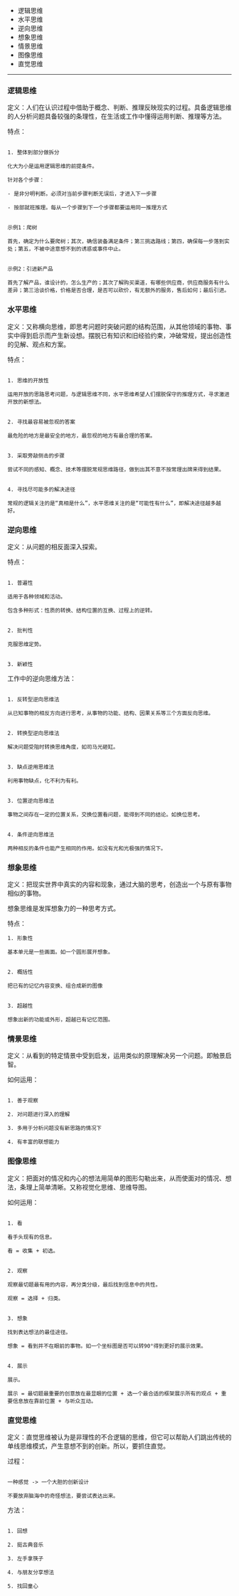 - 逻辑思维
- 水平思维
- 逆向思维
- 想象思维
- 情景思维
- 图像思维
- 直觉思维

---

### 逻辑思维

定义：人们在认识过程中借助于概念、判断、推理反映现实的过程。具备逻辑思维的人分析问题具备较强的条理性，在生活或工作中懂得运用判断、推理等方法。

特点：

```

1. 整体到部分做拆分

化大为小是运用逻辑思维的前提条件。

针对各个步骤：

- 是非分明判断。必须对当前步骤判断无误后，才进入下一步骤

- 按部就班推理。每从一个步骤到下一个步骤都要运用同一推理方式


示例1：爬树

首先，确定为什么要爬树；其次，确信装备满足条件；第三挑选路线；第四，确保每一步落到实处；第五，不被中途意想不到的诱惑或事件中止。


示例2：引进新产品

首先了解产品，谁设计的，怎么生产的；其次了解购买渠道，有哪些供应商，供应商服务有什么差异；第三洽谈价格，价格是否合理，是否可以砍价，有无额外的服务，售后如何；最后引进。

```

### 水平思维

定义：又称横向思维，即思考问题时突破问题的结构范围，从其他领域的事物、事实中得到启示而产生新设想。摆脱已有知识和旧经验约束，冲破常规，提出创造性的见解、观点和方案。

特点：

```

1. 思维的开放性

运用开放的思路思考问题，与逻辑思维不同，水平思维希望人们摆脱保守的推理方式，寻求激进开放的新想法。


2. 寻找最容易被忽视的答案

最危险的地方是最安全的地方，最忽视的地方有最合理的答案。


3. 采取旁敲侧击的步骤

尝试不同的感知、概念、技术等摆脱常规思维路径，做到出其不意不按常理出牌来得到结果。


4. 寻找尽可能多的解决途径

常规的逻辑关注的是“真相是什么”，水平思维关注的是“可能性有什么”，即解决途径越多越好。

```

### 逆向思维

定义：从问题的相反面深入探索。

特点：

```

1. 普遍性

适用于各种领域和活动。

包含多种形式：性质的转换、结构位置的互换、过程上的逆转。


2. 批判性

克服思维定势。


3. 新颖性

```

工作中的逆向思维方法：

```

1. 反转型逆向思维法

从已知事物的相反方向进行思考，从事物的功能、结构、因果关系等三个方面反向思维。


2. 转换型逆向思维法

解决问题受阻时转换思维角度，如司马光砸缸。


3. 缺点逆用思维法

利用事物缺点，化不利为有利。


3. 位置逆向思维法

事物之间存在一定的位置关系，交换位置看问题，能得到不同的结论。如换位思考。


4. 条件逆向思维法

两种相反的条件也能产生相同的作用。如没有光和光极强的情况下。

```

### 想象思维


定义：把现实世界中真实的内容和现象，通过大脑的思考，创造出一个与原有事物相似的事物。

想象思维是发挥想象力的一种思考方式。

特点：

```
1. 形象性

基本单元是一些画面。如一个圆形展开想象。


2. 概括性

把已有的记忆内容变换、组合成新的图像


3. 超越性

想象出新的功能或外形，超越已有记忆范围。

```

### 情景思维

定义：从看到的特定情景中受到启发，运用类似的原理解决另一个问题。即触景启智。

如何运用：

```

1. 善于观察

2. 对问题进行深入的理解

3. 多用于分析问题没有新思路的情况下

4. 有丰富的联想能力

```

### 图像思维

定义：把面对的情况和内心的想法用简单的图形勾勒出来，从而使面对的情况、想法，条理上简单清晰。又称视觉化思维、思维导图。

如何运用：

```

1. 看

看手头现有的信息。

看 = 收集 + 初选。


2. 观察

观察最切题最有用的内容，再分类分级，最后找到信息中的共性。

观察 = 选择 + 归类。


3. 想象

找到表达想法的最佳途径。

想象 = 看到并不在眼前的事物。如一个坐标图是否可以转90°得到更好的展示效果。


4. 展示

展示。

展示 = 最切题最重要的创意放在最显眼的位置 + 选一个最合适的框架展示所有的观点 + 重要信息放在靠前位置 + 与听众互动。

```



### 直觉思维

定义：直觉思维被认为是非理性的不合逻辑的思维，但它可以帮助人们跳出传统的单线思维模式，产生意想不到的创新。所以，要抓住直觉。


过程：

```

一种感觉 -> 一个大胆的创新设计

不要放弃脑海中的奇怪想法，要尝试表达出来。

```


方法：

```

1. 回想

2. 挺古典音乐

3. 左手拿筷子

4. 与朋友分享想法

5. 找回童心

```

